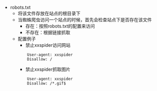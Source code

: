 * robots.txt
    * 将该文件存放在站点的根目录下
    * 当蜘蛛爬虫访问一个站点的时候，首先会检查站点下是否存在该文件
        * 存在：按照robots.txt的配置来访问
        * 不存在：根据链接抓取
    * 配置例子
        * 禁止xxspider访问网站
        ```
            User-agent: xxspider
            Disallow: /
        ```
        * 禁止xxspider抓取图片
        ```
            User-agent: xxspider
            Disallow: /*.gif$
        ```